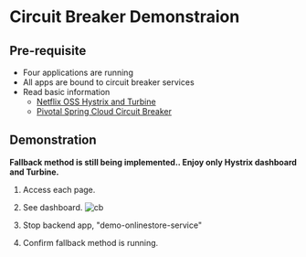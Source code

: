 # Circuit Breaker Demonstraion

## Pre-requisite
* Four applications are running
* All apps are bound to circuit breaker services
* Read basic information
  * [Netflix OSS Hystrix and Turbine](http://cloud.spring.io/spring-cloud-netflix/spring-cloud-netflix.html)
  * [Pivotal Spring Cloud Circuit Breaker](http://docs.pivotal.io/spring-cloud-services/circuit-breaker/)

## Demonstration
**Fallback method is still being implemented.. Enjoy only Hystrix dashboard and Turbine.**

1. Access each page.
2. See dashboard.
![cb](https://github.com/tkaburagi1214/springcloud-microservicesapp-onlinestore/blob/master/assets/cb.png)

3. Stop backend app, "demo-onlinestore-service"
4. Confirm fallback method is running.
